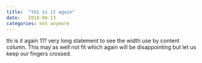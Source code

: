 ```yaml
---
title:  "thi is it again"
date:   2018-04-13
categories: not anymore
---
```

thi is it again 11?  very long statement to see the width use by content column. This may as well not fit which again will be disappointing but let us keep our fingers crossed.

